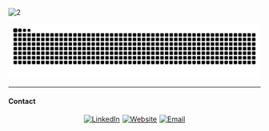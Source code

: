
![2](https://github.com/user-attachments/assets/425bc505-6c7c-44a3-8142-31325154a94d)


<picture>
  <source media="(prefers-color-scheme: dark)" srcset="github-snake-dark.svg" />
  <source media="(prefers-color-scheme: light)" srcset="github-snake.svg" />
  <img alt="github-snake" src="github-snake.svg" />
</picture>


---

#### Contact

<div
    style="
      display: flex;
      gap: 5px;
      flex-wrap: wrap;
      justify-content: center;
      align-content: center;
    "
  >
    <a href="https://www.linkedin.com/in/anderson-rodrigo-pozzi-a06246186/"
      ><img 
        src="https://img.shields.io/badge/LinkedIn-0077B5?style=for-the-badge&logo=linkedin&logoColor=white"
        alt="LinkedIn"
    /></a>
    <a href="https://adeveloper.com.br"
      ><img
        src="https://img.shields.io/badge/website-000000?style=for-the-badge&logo=About.me&logoColor=white"
        alt="Website"
    /></a>
    <a href="mailto:eanderea1@protonmail.com"
      ><img
        src="https://img.shields.io/badge/Email-D14836?style=for-the-badge&logo=microsoftoutlook&logoColor=white"
        alt="Email"
    /></a>
  </div>

  




